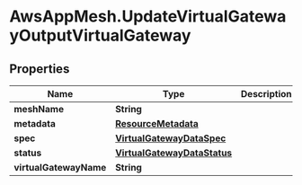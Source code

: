# AwsAppMesh.UpdateVirtualGatewayOutputVirtualGateway

## Properties

Name | Type | Description | Notes
------------ | ------------- | ------------- | -------------
**meshName** | **String** |  | 
**metadata** | [**ResourceMetadata**](ResourceMetadata.md) |  | 
**spec** | [**VirtualGatewayDataSpec**](VirtualGatewayDataSpec.md) |  | 
**status** | [**VirtualGatewayDataStatus**](VirtualGatewayDataStatus.md) |  | 
**virtualGatewayName** | **String** |  | 


